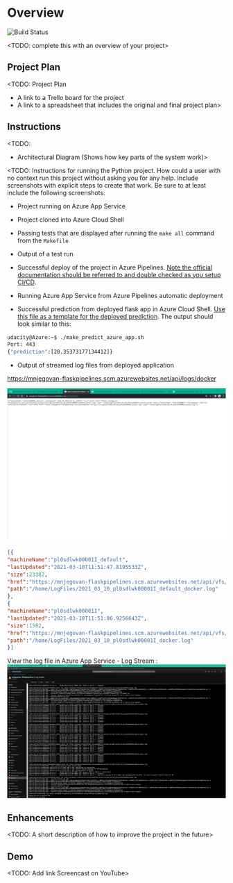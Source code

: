 # Overview

![Build Status](https://dev.azure.com/njegovan/Flask%20Pipelines/_apis/build/status/mnjegovan-lab.udacity_devops_azure_cd?branchName=master&stageName=Deploy%20Web%20App)


<TODO: complete this with an overview of your project>

## Project Plan
<TODO: Project Plan

* A link to a Trello board for the project
* A link to a spreadsheet that includes the original and final project plan>

## Instructions

<TODO:  
* Architectural Diagram (Shows how key parts of the system work)>

<TODO:  Instructions for running the Python project.  How could a user with no context run this project without asking you for any help.  Include screenshots with explicit steps to create that work. Be sure to at least include the following screenshots:

* Project running on Azure App Service

* Project cloned into Azure Cloud Shell

* Passing tests that are displayed after running the `make all` command from the `Makefile`

* Output of a test run

* Successful deploy of the project in Azure Pipelines.  [Note the official documentation should be referred to and double checked as you setup CI/CD](https://docs.microsoft.com/en-us/azure/devops/pipelines/ecosystems/python-webapp?view=azure-devops).

* Running Azure App Service from Azure Pipelines automatic deployment

* Successful prediction from deployed flask app in Azure Cloud Shell.  [Use this file as a template for the deployed prediction](https://github.com/udacity/nd082-Azure-Cloud-DevOps-Starter-Code/blob/master/C2-AgileDevelopmentwithAzure/project/starter_files/flask-sklearn/make_predict_azure_app.sh).
The output should look similar to this:

```bash
udacity@Azure:~$ ./make_predict_azure_app.sh
Port: 443
{"prediction":[20.35373177134412]}
```

* Output of streamed log files from deployed application

> 

https://mnjegovan-flaskpipelines.scm.azurewebsites.net/api/logs/docker

![streamed_log](./screenshot/streamed_log.jpg)

```json
[{
"machineName":"pl0sdlwk00001I_default",
"lastUpdated":"2021-03-10T11:51:47.8195533Z",
"size":23382,
"href":"https://mnjegovan-flaskpipelines.scm.azurewebsites.net/api/vfs/LogFiles/2021_03_10_pl0sdlwk00001I_default_docker.log",
"path":"/home/LogFiles/2021_03_10_pl0sdlwk00001I_default_docker.log"
},
{
"machineName":"pl0sdlwk00001I",
"lastUpdated":"2021-03-10T11:51:06.9256643Z",
"size":1582,
"href":"https://mnjegovan-flaskpipelines.scm.azurewebsites.net/api/vfs/LogFiles/2021_03_10_pl0sdlwk00001I_docker.log",
"path":"/home/LogFiles/2021_03_10_pl0sdlwk00001I_docker.log"
}]
```

View the log file in Azure App Service - Log Stream :
![azure_log_stream](./screenshot/azure_log_stream.jpg)



## Enhancements

<TODO: A short description of how to improve the project in the future>

## Demo 

<TODO: Add link Screencast on YouTube>


